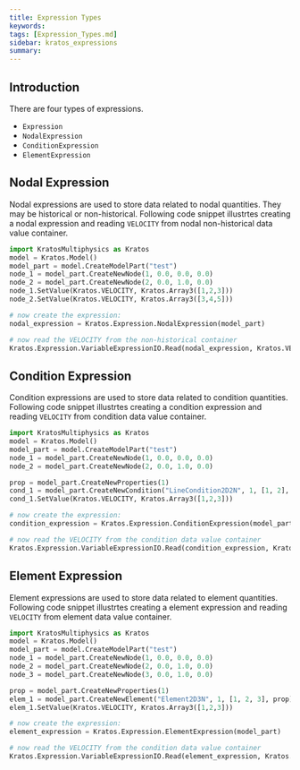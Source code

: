 ```yaml
---
title: Expression Types
keywords: 
tags: [Expression_Types.md]
sidebar: kratos_expressions
summary: 
---
```


## Introduction

There are four types of expressions.
* `Expression`
* `NodalExpression`
* `ConditionExpression`
* `ElementExpression`

## Nodal Expression

Nodal expressions are used to store data related to nodal quantities. They may be historical or non-historical. Following code snippet illustrtes creating a nodal expression
and reading ```VELOCITY``` from nodal non-historical data value container.
```python
import KratosMultiphysics as Kratos
model = Kratos.Model()
model_part = model.CreateModelPart("test")
node_1 = model_part.CreateNewNode(1, 0.0, 0.0, 0.0)
node_2 = model_part.CreateNewNode(2, 0.0, 1.0, 0.0)
node_1.SetValue(Kratos.VELOCITY, Kratos.Array3([1,2,3]))
node_2.SetValue(Kratos.VELOCITY, Kratos.Array3([3,4,5]))

# now create the expression:
nodal_expression = Kratos.Expression.NodalExpression(model_part)

# now read the VELOCITY from the non-historical container
Kratos.Expression.VariableExpressionIO.Read(nodal_expression, Kratos.VELOCITY, False)
```

## Condition Expression

Condition expressions are used to store data related to condition quantities. Following code snippet illustrtes creating a condition expression
and reading ```VELOCITY``` from condition data value container.
```python
import KratosMultiphysics as Kratos
model = Kratos.Model()
model_part = model.CreateModelPart("test")
node_1 = model_part.CreateNewNode(1, 0.0, 0.0, 0.0)
node_2 = model_part.CreateNewNode(2, 0.0, 1.0, 0.0)

prop = model_part.CreateNewProperties(1)
cond_1 = model_part.CreateNewCondition("LineCondition2D2N", 1, [1, 2], prop)
cond_1.SetValue(Kratos.VELOCITY, Kratos.Array3([1,2,3]))

# now create the expression:
condition_expression = Kratos.Expression.ConditionExpression(model_part)

# now read the VELOCITY from the condition data value container
Kratos.Expression.VariableExpressionIO.Read(condition_expression, Kratos.VELOCITY)
```

## Element Expression

Element expressions are used to store data related to element quantities. Following code snippet illustrtes creating a element expression
and reading ```VELOCITY``` from element data value container.
```python
import KratosMultiphysics as Kratos
model = Kratos.Model()
model_part = model.CreateModelPart("test")
node_1 = model_part.CreateNewNode(1, 0.0, 0.0, 0.0)
node_2 = model_part.CreateNewNode(2, 0.0, 1.0, 0.0)
node_3 = model_part.CreateNewNode(3, 0.0, 1.0, 0.0)

prop = model_part.CreateNewProperties(1)
elem_1 = model_part.CreateNewElement("Element2D3N", 1, [1, 2, 3], prop)
elem_1.SetValue(Kratos.VELOCITY, Kratos.Array3([1,2,3]))

# now create the expression:
element_expression = Kratos.Expression.ElementExpression(model_part)

# now read the VELOCITY from the condition data value container
Kratos.Expression.VariableExpressionIO.Read(element_expression, Kratos.VELOCITY)
```
